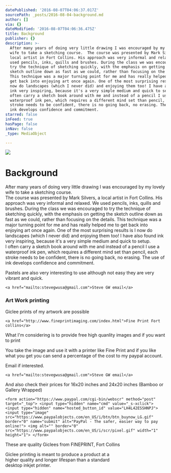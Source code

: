 ```yaml
---
datePublished: '2016-08-07T04:06:37.017Z'
sourcePath: _posts/2016-08-04-background.md
author: []
via: {}
dateModified: '2016-08-07T04:06:36.475Z'
title: Background
publisher: {}
description: >-
  After many years of doing very little drawing I was encouraged by my lovely
  wife to take a sketching course.  The course was presented by Mark Silvers, a
  local artist in Fort Collins. His approach was very informal and relaxed. We
  used pencils, inks, quills and brushes. During the class we was encouraged to
  try the technique of sketching quickly, with the emphasis on getting the
  sketch outline down as fast as we could, rather than focusing on the details.
  This technique was a major turning point for me and has really helped me to
  get back into enjoying art once again. One of the most surprising results is I
  now do landscapes (which I never did) and enjoying them too! I have also found
  ink very inspiring, because it's a very simple medium and quick to setup.  I
  often carry a sketch book around with me and instead of a pencil I use a
  waterproof ink pen, which requires a different mind set than pencil, each
  stroke needs to be confident, there is no going back, no erasing. The use of
  ink develops confidence and commitment.
starred: false
inFeed: true
hasPage: false
inNav: false
_type: MediaObject

---
```

![](https://the-grid-user-content.s3-us-west-2.amazonaws.com/32a628ad-1943-4f22-9574-b82c4e22ff73.jpg)

# Background

After many years of doing very little drawing I was encouraged by my lovely wife to take a sketching course.   
The course was presented by Mark Silvers, a local artist in Fort Collins. His approach was very informal and relaxed. We used pencils, inks, quills and brushes. During the class we was encouraged to try the technique of sketching quickly, with the emphasis on getting the sketch outline down as fast as we could, rather than focusing on the details. This technique was a major turning point for me and has really helped me to get back into enjoying art once again. One of the most surprising results is I now do landscapes (which I never did) and enjoying them too! I have also found ink very inspiring, because it's a very simple medium and quick to setup.   
I often carry a sketch book around with me and instead of a pencil I use a waterproof ink pen, which requires a different mind set than pencil, each stroke needs to be confident, there is no going back, no erasing. The use of ink develops confidence and commitment.

Pastels are also very interesting to use although not easy they are very vibrant and quick.

    <a href="mailto:stevegwusa@gmail.com">Steve GW email</a>

### Art Work printing

Giclee prints of my artwork are possible

    <a href="http://www.fineprintimaging.com/index.html">Fine Print Fort collins</a>

What I'm considering is to provide free high quanlity images and if you want to print 

You take the image and use it with a printer like Fine Print and if you like what you get you can send a percentage of the cost to my paypal account. 

Email if interested.

    <a href="mailto:stevegwusa@gmail.com">Steve GW email</a>

And also check their prices for 16x20 inches and 24x20 inches (Bamboo or Gallery Wrapped)

    <form action="https://www.paypal.com/cgi-bin/webscr" method="post" target="_top"> <input type="hidden" name="cmd" value="_s-xclick"> <input type="hidden" name="hosted_button_id" value="LH4L42ESSHNPJ"> <input type="image" src="https://www.paypalobjects.com/en_US/i/btn/btn_buynow_LG.gif" border="0" name="submit" alt="PayPal - The safer, easier way to pay online!"> <img alt="" border="0" src="https://www.paypalobjects.com/en_US/i/scr/pixel.gif" width="1" height="1"> </form> 

These are quality Giclees from FINEPRINT, Fort Collins

Giclee printing is meant to produce a product at a   
higher quality and longer lifespan than a standard   
desktop inkjet printer.